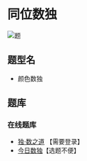 # 同位数独

![题](https://cn.sudoku.today/pic/color9sameposition/19550_451838.png)

## 题型名

- 颜色数独

## 题库

### 在线题库

- [独·数之道](http://www.sudokufans.org.cn/lx/game.index.php?type=x3) 【需要登录】
- [今日数独]【选题不便】

[今日数独]: https://cn.sudoku.today/g-color-sudoku/
